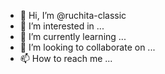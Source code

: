 - 👋 Hi, I’m @ruchita-classic
- 👀 I’m interested in ...
- 🌱 I’m currently learning ...
- 💞️ I’m looking to collaborate on ...
- 📫 How to reach me ...

<!---
ruchita-classic/ruchita-classic is a ✨ special ✨ repository because its `README.md` (this file) appears on your GitHub profile.
You can click the Preview link to take a look at your changes.
--->

